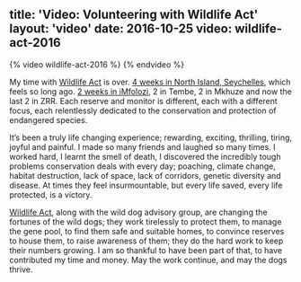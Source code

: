 title: 'Video: Volunteering with Wildlife Act'
layout: 'video'
date: 2016-10-25
video: wildlife-act-2016
---

{% video wildlife-act-2016 %}
{% endvideo %}

My time with [Wildlife Act](http://wildlifeact.com/) is over. [4 weeks in North Island, Seychelles](http://localhost:4000/2016/08/north-island-seychelles/), which feels so long ago. [2 weeks in iMfolozi](/2016/09/imfolozi-south-africa/), 2 in Tembe, 2 in Mkhuze and now the last 2 in ZRR. Each reserve and monitor is different, each with a different focus, each relentlessly dedicated to the conservation and protection of endangered species.

It’s been a truly life changing experience; rewarding, exciting, thrilling, tiring, joyful and painful. I made so many friends and laughed so many times. I worked hard, I learnt the smell of death, I discovered the incredibly tough problems conservation deals with every day; poaching, climate change, habitat destruction, lack of space, lack of corridors, genetic diversity and disease. At times they feel insurmountable, but every life saved, every life protected, is a victory.

[Wildlife Act](http://wildlifeact.com/), along with the wild dog advisory group, are changing the fortunes of the wild dogs; they work tirelessly to protect them, to manage the gene pool, to find them safe and suitable homes, to convince reserves to house them, to raise awareness of them; they do the hard work to keep their numbers growing. I am so thankful to have been part of that, to have contributed my time and money. May the work continue, and may the dogs thrive.
